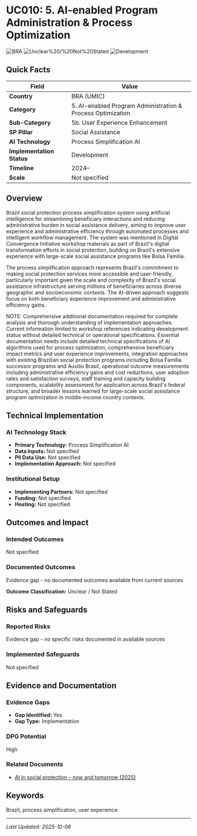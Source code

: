 # UC010: 5. AI-enabled Program Administration & Process Optimization

![BRA](https://img.shields.io/badge/BRA-green) ![Unclear%20/%20Not%20Stated](https://img.shields.io/badge/Unclear%20/%20Not%20Stated-blue) ![Development](https://img.shields.io/badge/Development-orange)

## Quick Facts

| Field | Value |
|-------|-------|
| **Country** | BRA (UMIC) |
| **Category** | 5. AI-enabled Program Administration & Process Optimization |
| **Sub-Category** | 5b. User Experience Enhancement |
| **SP Pillar** | Social Assistance |
| **AI Technology** | Process Simplification AI |
| **Implementation Status** | Development |
| **Timeline** | 2024– |
| **Scale** | Not specified |

## Overview

Brazil social protection process simplification system using artificial intelligence for streamlining beneficiary interactions and reducing administrative burden in social assistance delivery, aiming to improve user experience and administrative efficiency through automated processes and intelligent workflow management. The system was mentioned in Digital Convergence Initiative workshop materials as part of Brazil's digital transformation efforts in social protection, building on Brazil's extensive experience with large-scale social assistance programs like Bolsa Família.

The process simplification approach represents Brazil's commitment to making social protection services more accessible and user-friendly, particularly important given the scale and complexity of Brazil's social assistance infrastructure serving millions of beneficiaries across diverse geographic and socioeconomic contexts. The AI-driven approach suggests focus on both beneficiary experience improvement and administrative efficiency gains.

NOTE: Comprehensive additional documentation required for complete analysis and thorough understanding of implementation approaches. Current information limited to workshop references indicating development status without detailed technical or operational specifications. Essential documentation needs include detailed technical specifications of AI algorithms used for process optimization, comprehensive beneficiary impact metrics and user experience improvements, integration approaches with existing Brazilian social protection programs including Bolsa Família successor programs and Auxílio Brasil, operational outcome measurements including administrative efficiency gains and cost reductions, user adoption rates and satisfaction surveys, staff training and capacity building components, scalability assessment for application across Brazil's federal structure, and broader lessons learned for large-scale social assistance program optimization in middle-income country contexts.

## Technical Implementation

### AI Technology Stack
- **Primary Technology:** Process Simplification AI
- **Data Inputs:** Not specified
- **PII Data Use:** Not specified
- **Implementation Approach:** Not specified

### Institutional Setup
- **Implementing Partners:** Not specified
- **Funding:** Not specified
- **Hosting:** Not specified

## Outcomes and Impact

### Intended Outcomes
Not specified

### Documented Outcomes
Evidence gap - no documented outcomes available from current sources

**Outcome Classification:** Unclear / Not Stated

## Risks and Safeguards

### Reported Risks
Evidence gap - no specific risks documented in available sources

### Implemented Safeguards
Not specified

## Evidence and Documentation

### Evidence Gaps
- **Gap Identified:** Yes
- **Gap Type:** Implementation

### DPG Potential
High


### Related Documents

- [AI in social protection – now and tomorrow (2025)](../../documents/D003.md)

## Keywords
Brazil, process simplification, user experience

---
*Last Updated: 2025-10-06*
